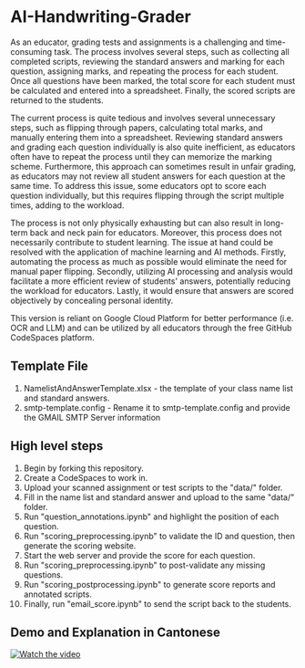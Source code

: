 # AI-Handwriting-Grader
As an educator, grading tests and assignments is a challenging and time-consuming task. The process involves several steps, such as collecting all completed scripts, reviewing the standard answers and marking for each question, assigning marks, and repeating the process for each student. Once all questions have been marked, the total score for each student must be calculated and entered into a spreadsheet. Finally, the scored scripts are returned to the students.

The current process is quite tedious and involves several unnecessary steps, such as flipping through papers, calculating total marks, and manually entering them into a spreadsheet. Reviewing standard answers and grading each question individually is also quite inefficient, as educators often have to repeat the process until they can memorize the marking scheme. Furthermore, this approach can sometimes result in unfair grading, as educators may not review all student answers for each question at the same time. To address this issue, some educators opt to score each question individually, but this requires flipping through the script multiple times, adding to the workload.

The process is not only physically exhausting but can also result in long-term back and neck pain for educators. Moreover, this process does not necessarily contribute to student learning. The issue at hand could be resolved with the application of machine learning and AI methods. Firstly, automating the process as much as possible would eliminate the need for manual paper flipping. Secondly, utilizing AI processing and analysis would facilitate a more efficient review of students' answers, potentially reducing the workload for educators. Lastly, it would ensure that answers are scored objectively by concealing personal identity.

This version is reliant on Google Cloud Platform for better performance (i.e. OCR and LLM) and can be utilized by all educators through the free GitHub CodeSpaces platform.

## Template File
1. NamelistAndAnswerTemplate.xlsx - the template of your class name list and standard answers.
2. smtp-template.config - Rename it to smtp-template.config and provide the GMAIL SMTP Server information

## High level steps
1. Begin by forking this repository.
2. Create a CodeSpaces to work in.
3. Upload your scanned assignment or test scripts to the "data/" folder.
4. Fill in the name list and standard answer and upload to the same "data/" folder.
5. Run "question_annotations.ipynb" and highlight the position of each question.
6. Run "scoring_preprocessing.ipynb" to validate the ID and question, then generate the scoring website.
7. Start the web server and provide the score for each question.
8. Run "scoring_preprocessing.ipynb" to post-validate any missing questions.
9. Run "scoring_postprocessing.ipynb" to generate score reports and annotated scripts.
10. Finally, run "email_score.ipynb" to send the script back to the students.


## Demo and Explanation in Cantonese
[![Watch the video](https://img.youtube.com/vi/yhNc9sm9ks0/default.jpg)](https://youtu.be/yhNc9sm9ks0)
